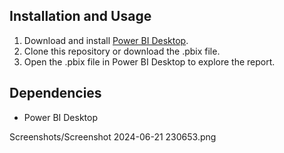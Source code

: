 ## Installation and Usage
1. Download and install [Power BI Desktop](https://powerbi.microsoft.com/desktop/).
2. Clone this repository or download the .pbix file.
3. Open the .pbix file in Power BI Desktop to explore the report.

## Dependencies
- Power BI Desktop

Screenshots/Screenshot 2024-06-21 230653.png
